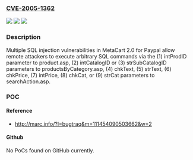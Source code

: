 ### [CVE-2005-1362](https://cve.mitre.org/cgi-bin/cvename.cgi?name=CVE-2005-1362)
![](https://img.shields.io/static/v1?label=Product&message=n%2Fa&color=blue)
![](https://img.shields.io/static/v1?label=Version&message=n%2Fa&color=blue)
![](https://img.shields.io/static/v1?label=Vulnerability&message=n%2Fa&color=brighgreen)

### Description

Multiple SQL injection vulnerabilities in MetaCart 2.0 for Paypal allow remote attackers to execute arbitrary SQL commands via the (1) intProdID parameter to product.asp, (2) intCatalogID or (3) strSubCatalogID parameters to productsByCategory.asp, (4) chkText, (5) strText, (6) chkPrice, (7) intPrice, (8) chkCat, or (9) strCat parameters to searchAction.asp.

### POC

#### Reference
- http://marc.info/?l=bugtraq&m=111454090503662&w=2

#### Github
No PoCs found on GitHub currently.

